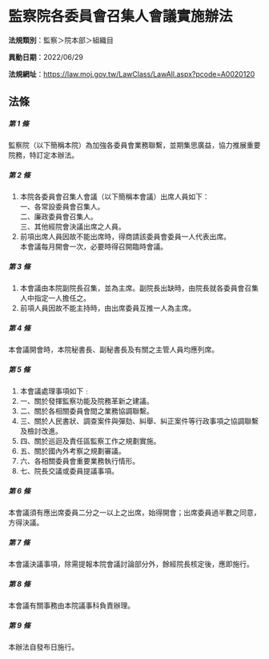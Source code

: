 # 監察院各委員會召集人會議實施辦法

**法規類別**：監察＞院本部＞組織目

**異動日期**：2022/06/29  

**法規網址**：https://law.moj.gov.tw/LawClass/LawAll.aspx?pcode=A0020120





## 法條
##### 第 1 條
監察院（以下簡稱本院）為加強各委員會業務聯繫，並期集思廣益，協力推展重要院務，特訂定本辦法。

##### 第 2 條
1. 本院各委員會召集人會議（以下簡稱本會議）出席人員如下：  
一、各常設委員會召集人。  
二、廉政委員會召集人。  
三、其他經院會決議出席之人員。
1. 前項出席人員因故不能出席時，得商請該委員會委員一人代表出席。  
本會議每月開會一次，必要時得召開臨時會議。

##### 第 3 條
1. 本會議由本院副院長召集，並為主席。副院長出缺時，由院長就各委員會召集人中指定一人擔任之。
1. 前項人員因故不能主持時，由出席委員互推一人為主席。

##### 第 4 條
本會議開會時，本院秘書長、副秘書長及有關之主管人員均應列席。

##### 第 5 條
1. 本會議處理事項如下﹕
1. 一、關於發揮監察功能及院務革新之建議。
1. 二、關於各相關委員會間之業務協調聯繫。
1. 三、關於人民書狀、調查案件與彈劾、糾舉、糾正案件等行政事項之協調聯繫及檢討改進。
1. 四、關於巡迴及責任區監察工作之規劃實施。
1. 五、關於國內外考察之規劃審議。
1. 六、各相關委員會重要業務執行情形。
1. 七、院長交議或委員提議事項。

##### 第 6 條
本會議須有應出席委員二分之一以上之出席，始得開會；出席委員過半數之同意，方得決議。

##### 第 7 條
本會議決議事項，除需提報本院會議討論部分外，餘經院長核定後，應即施行。

##### 第 8 條
本會議有關事務由本院議事科負責辦理。

##### 第 9 條
本辦法自發布日施行。


